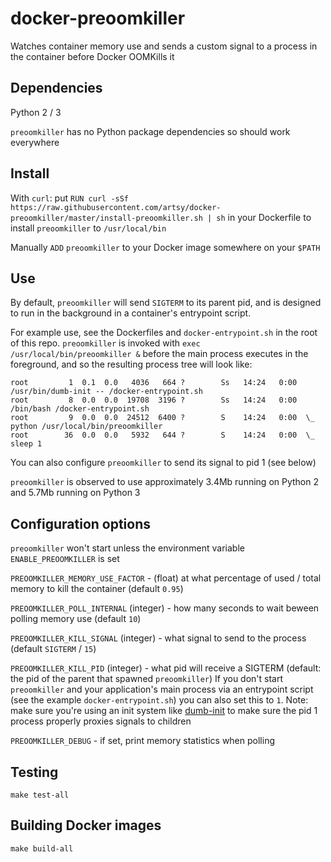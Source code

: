 # docker-preoomkiller
Watches container memory use and sends a custom signal to a process in the container before Docker OOMKills it

## Dependencies

Python 2 / 3

`preoomkiller` has no Python package dependencies so should work everywhere

## Install

With `curl`: put `RUN curl -sSf https://raw.githubusercontent.com/artsy/docker-preoomkiller/master/install-preoomkiller.sh | sh` in your Dockerfile to install `preoomkiller` to `/usr/local/bin`

Manually `ADD` `preoomkiller` to your Docker image somewhere on your `$PATH`

## Use

By default, `preoomkiller` will send `SIGTERM` to its parent pid, and is designed to run in the background in a container's entrypoint script.

For example use, see the Dockerfiles and `docker-entrypoint.sh` in the root of this repo. `preoomkiller` is invoked with `exec /usr/local/bin/preoomkiller &` before the main process executes in the foreground, and so the resulting process tree will look like:

```
root         1  0.1  0.0   4036   664 ?        Ss   14:24   0:00 /usr/bin/dumb-init -- /docker-entrypoint.sh
root         8  0.0  0.0  19708  3196 ?        Ss   14:24   0:00 /bin/bash /docker-entrypoint.sh
root         9  0.0  0.0  24512  6400 ?        S    14:24   0:00  \_ python /usr/local/bin/preoomkiller
root        36  0.0  0.0   5932   644 ?        S    14:24   0:00  \_ sleep 1
```

You can also configure `preoomkiller` to send its signal to pid 1 (see below)

`preoomkiller` is observed to use approximately 3.4Mb running on Python 2 and 5.7Mb running on Python 3

## Configuration options

`preoomkiller` won't start unless the environment variable `ENABLE_PREOOMKILLER` is set

`PREOOMKILLER_MEMORY_USE_FACTOR` - (float) at what percentage of used / total memory to kill the container (default `0.95`)

`PREOOMKILLER_POLL_INTERNAL` (integer) - how many seconds to wait beween polling memory use (default `10`)

`PREOOMKILLER_KILL_SIGNAL` (integer) - what signal to send to the process (default `SIGTERM` / `15`)

`PREOOMKILLER_KILL_PID` (integer) - what pid will receive a SIGTERM (default: the pid of the parent that spawned `preoomkiller`) If you don't start `preoomkiller` and your application's main process via an entrypoint script (see the example `docker-entrypoint.sh`) you can also set this to `1`.  Note: make sure you're using an init system like [dumb-init](https://github.com/Yelp/dumb-init) to make sure the pid 1 process properly proxies signals to children

`PREOOMKILLER_DEBUG` - if set, print memory statistics when polling

## Testing

`make test-all`

## Building Docker images

`make build-all`
